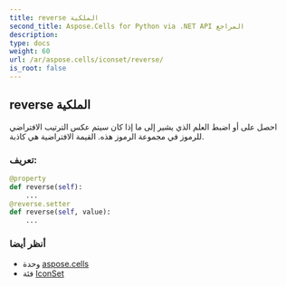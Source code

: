 ```yaml
---
title: reverse الملكية
second_title: Aspose.Cells for Python via .NET API المراجع
description:
type: docs
weight: 60
url: /ar/aspose.cells/iconset/reverse/
is_root: false
---
```

##  reverse الملكية

احصل على أو اضبط العلم الذي يشير إلى ما إذا كان سيتم عكس الترتيب الافتراضي للرموز في مجموعة الرموز هذه.
القيمة الافتراضية هي كاذبة.
###  تعريف:
```python
@property
def reverse(self):
    ...
@reverse.setter
def reverse(self, value):
    ...
```

###  أنظر أيضا
* وحدة [aspose.cells](../../)
* فئة [IconSet](/cells/python-net/ar/aspose.cells/iconset)
